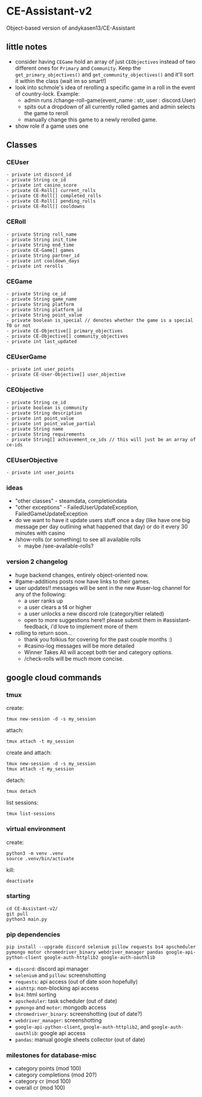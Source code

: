 # CE-Assistant-v2
Object-based version of andykasen13/CE-Assistant

## little notes
- consider having `CEGame` hold an array of just `CEObjectives` instead of two different ones for `Primary` and `Community`. Keep the `get_primary_objectives()` and `get_community_objectives()` and it'll sort it within the class (wait im so smart!)
- look into schmole's idea of rerolling a specific game in a roll in the event of country-lock. Example:
  - admin runs /change-roll-game(event_name : str, user : discord.User)
  - spits out a dropdown of all currently rolled games and admin selects the game to reroll
  - manually change this game to a newly rerolled game.
- show role if a game uses one

## Classes
### CEUser
```
- private int discord_id
- private String ce_id
- private int casino_score
- private CE-Roll[] current_rolls
- private CE-Roll[] completed_rolls
- private CE-Roll[] pending_rolls
- private CE-Roll[] cooldowns
```

### CERoll
```
- private String roll_name
- private String init_time
- private String end_time
- private CE-Game[] games
- private String partner_id
- private int cooldown_days
- private int rerolls
```

### CEGame
```
- private String ce_id
- private String game_name
- private String platform
- private String platform_id
- private String point_value
- private boolean is_special // denotes whether the game is a special T0 or not
- private CE-Objective[] primary_objectives
- private CE-Objective[] community_objectives
- private int last_updated
```

### CEUserGame
```
- private int user_points
- private CE-User-Objective[] user_objective
```

### CEObjective
```
- private String ce_id
- private boolean is_community
- private String description
- private int point_value
- private int point_value_partial
- private String name
- private String requirements
- private String[] achievement_ce_ids // this will just be an array of ce-ids
```

### CEUserObjective
```
- private int user_points
```

### ideas
- "other classes" - steamdata, completiondata
- "other exceptions" - FailedUserUpdateException, FailedGameUpdateException
- do we want to have it update users stuff once a day (like have one big message per day outlining what happened that day) or do it every 30 minutes with casino
- /show-rolls (or something) to see all available rolls 
  - maybe /see-available-rolls?


### version 2 changelog
- huge backend changes, entirely object-oriented now.
- #game-additions posts now have links to their games.
- user updates!! messages will be sent in the new #user-log channel for any of the following:
  - a user ranks up
  - a user clears a t4 or higher
  - a user unlocks a new discord role (category/tier related)
  - open to more suggestions here!! please submit them in #assistant-feedback, i'd love to implement more of them
- rolling to return soon...
  - thank you folkius for covering for the past couple months :)
  - #casino-log messages will be more detailed
  - Winner Takes All will accept both tier and category options.
  - /check-rolls will be much more concise.

## google cloud commands

### tmux
create:
```
tmux new-session -d -s my_session
```
attach:
```
tmux attach -t my_session
```
create and attach:
```
tmux new-session -d -s my_session
tmux attach -t my_session
```
detach:
```
tmux detach
```
list sessions:
```
tmux list-sessions
```

### virtual environment
create:
```
python3 -m venv .venv
source .venv/bin/activate
```
kill:
```
deactivate
```

### starting
```
cd CE-Assistant-v2/
git pull
python3 main.py
```


### pip dependencies
```
pip install --upgrade discord selenium pillow requests bs4 apscheduler pymongo motor chromedriver_binary webdriver_manager pandas google-api-python-client google-auth-httplib2 google-auth-oauthlib
```
- `discord`: discord api manager
- `selenium` and `pillow`: screenshotting
- `requests`: api access (out of date soon hopefully)
- `aiohttp`: non-blocking api access
- `bs4`: html sorting
- `apscheduler`: task scheduler (out of date)
- `pymongo` and `motor`: mongodb access
- `chromedriver_binary`: screenshotting (out of date?)
- `webdriver_manager`: screenshotting
- `google-api-python-client`, `google-auth-httplib2`, and `google-auth-oauthlib`: google api access
- `pandas`: manual google sheets collector (out of date)

### milestones for database-misc
- category points (mod 100)
- category completions (mod 20?)
- category cr (mod 100)
- overall cr (mod 100)